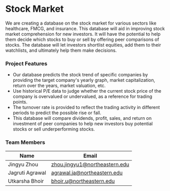 # Stock Market

We are creating a database on the stock market for various sectors like healthcare, FMCG, and insurance. This database will aid in improving stock market comprehension for new investors. It will have the potential to help them decide which stocks to buy or sell by offering peer comparisons of stocks. The database will let investors shortlist equities, add them to their watchlists, and ultimately help them make decisions.

### Project Features ###

* Our database predicts the stock trend of specific companies by providing the target company's yearly graph, market capitalization, return over the years, market valuation, etc.
* Use historical P/E data to judge whether the current stock price of the company is overvalued or undervalued, as a reference for trading points.
* The turnover rate is provided to reflect the trading activity in different periods to predict the possible rise or fall.
* This database will compare dividends, profit, sales, and return on investment of peer companies to help new investors buy potential stocks or sell underperforming stocks.
  
### Team Members ###

Name  | Email
------------- | -------------
Jingyu Zhou  | zhou.jingyu1@northeastern.edu
Jagruti Agrawal  | agrawal.ja@northeastern.edu
Utkarsha Bhoir  | bhoir.u@northeastern.edu
